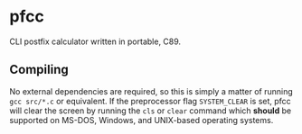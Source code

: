 # pfcc

CLI postfix calculator written in portable, C89.

## Compiling

No external dependencies are required, so this is simply a matter of running
`gcc src/*.c` or equivalent. If the preprocessor flag `SYSTEM_CLEAR` is set,
pfcc will clear the screen by running the `cls` or `clear` command which
**should** be supported on MS-DOS, Windows, and UNIX-based operating systems.
